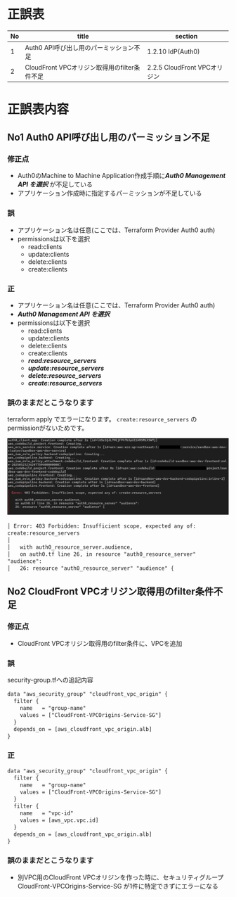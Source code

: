 # 正誤表

| No  | title                                     | section           |
| --- | ----------------------------------------- | ----------------- |
| 1   | Auth0 API呼び出し用のパーミッション不足 | 1.2.10 IdP(Auth0) |
| 2   | CloudFront VPCオリジン取得用のfilter条件不足 | 2.2.5 CloudFront VPCオリジン |

# 正誤表内容
## No1 Auth0 API呼び出し用のパーミッション不足

### 修正点
- Auth0のMachine to Machine Application作成手順に***Auth0 Management API を選択*** が不足している
- アプリケーション作成時に指定するパーミッションが不足している

### 誤
- アプリケーション名は任意(ここでは、Terraform Provider Auth0 auth)
- permissionsは以下を選択
    - read:clients
    - update:clients
    - delete:clients
    - create:clients

### 正
- アプリケーション名は任意(ここでは、Terraform Provider Auth0 auth)
- ***Auth0 Management API を選択***
- permissionsは以下を選択
    - read:clients
    - update:clients
    - delete:clients
    - create:clients
    - ***read:resource_servers***
    - ***update:resource_servers***
    - ***delete:resource_servers***
    - ***create:resource_servers***

### 誤のままだとこうなります
terraform apply でエラーになります。
`create:resource_servers` のpermissionがないためです。

![terraform applyでエラー](./images/errata-01.png)
```
│ Error: 403 Forbidden: Insufficient scope, expected any of: create:resource_servers
│
│   with auth0_resource_server.audience,
│   on auth0.tf line 26, in resource "auth0_resource_server" "audience":
│   26: resource "auth0_resource_server" "audience" {
```

## No2 CloudFront VPCオリジン取得用のfilter条件不足

### 修正点
- CloudFront VPCオリジン取得用のfilter条件に、VPCを追加

### 誤
security-group.tfへの追記内容
```
data "aws_security_group" "cloudfront_vpc_origin" {
  filter {
    name   = "group-name"
    values = ["CloudFront-VPCOrigins-Service-SG"]
  }
  depends_on = [aws_cloudfront_vpc_origin.alb]
}
```

### 正
```
data "aws_security_group" "cloudfront_vpc_origin" {
  filter {
    name   = "group-name"
    values = ["CloudFront-VPCOrigins-Service-SG"]
  }
  filter {
    name   = "vpc-id"
    values = [aws_vpc.vpc.id]
  }
  depends_on = [aws_cloudfront_vpc_origin.alb]
}
```


### 誤のままだとこうなります
- 別VPC用のCloudFront VPCオリジンを作った時に、セキュリティグループ CloudFront-VPCOrigins-Service-SG が1件に特定できずにエラーになる
